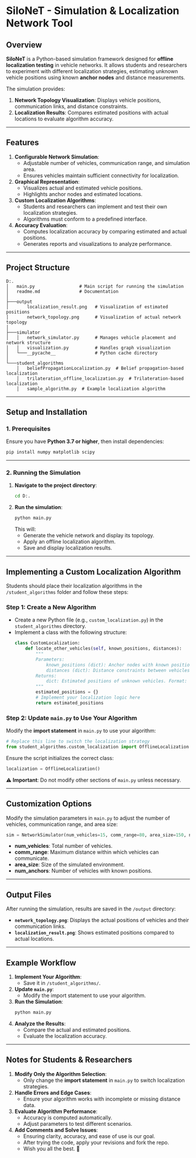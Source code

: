 # **SiloNeT - Simulation & Localization Network Tool**

## **Overview**
**SiloNeT** is a Python-based simulation framework designed for **offline localization testing** in vehicle networks. It allows students and researchers to experiment with different localization strategies, estimating unknown vehicle positions using known **anchor nodes** and distance measurements.

The simulation provides:
1. **Network Topology Visualization**: Displays vehicle positions, communication links, and distance constraints.
2. **Localization Results**: Compares estimated positions with actual locations to evaluate algorithm accuracy.

---

## **Features**
1. **Configurable Network Simulation**:
   - Adjustable number of vehicles, communication range, and simulation area.
   - Ensures vehicles maintain sufficient connectivity for localization.
2. **Graphical Representation**:
   - Visualizes actual and estimated vehicle positions.
   - Highlights anchor nodes and estimated locations.
3. **Custom Localization Algorithms**:
   - Students and researchers can implement and test their own localization strategies.
   - Algorithms must conform to a predefined interface.
4. **Accuracy Evaluation**:
   - Computes localization accuracy by comparing estimated and actual positions.
   - Generates reports and visualizations to analyze performance.

---

## **Project Structure**
```
D:.
│   main.py                 # Main script for running the simulation
│   readme.md               # Documentation
│
├───output
│       localization_result.png   # Visualization of estimated positions
│       network_topology.png      # Visualization of actual network topology
│
├───simulator
│   │   network_simulator.py      # Manages vehicle placement and network structure
│   │   visualization.py          # Handles graph visualization
│   └───__pycache__               # Python cache directory
│
└───student_algorithms
    │   beliefPropagationLocalization.py  # Belief propagation-based localization
    │   trilateration_offline_localization.py  # Trilateration-based localization
    │   sample_algorithm.py  # Example localization algorithm
```

---

## **Setup and Installation**

### **1. Prerequisites**
Ensure you have **Python 3.7 or higher**, then install dependencies:
```bash
pip install numpy matplotlib scipy
```

---

### **2. Running the Simulation**
1. **Navigate to the project directory**:
   ```bash
   cd D:.
   ```
2. **Run the simulation**:
   ```bash
   python main.py
   ```
   This will:
   - Generate the vehicle network and display its topology.
   - Apply an offline localization algorithm.
   - Save and display localization results.

---

## **Implementing a Custom Localization Algorithm**
Students should place their localization algorithms in the `/student_algorithms` folder and follow these steps:

### **Step 1: Create a New Algorithm**
- Create a new Python file (e.g., `custom_localization.py`) in the `student_algorithms` directory.
- Implement a class with the following structure:
  ```python
  class CustomLocalization:
      def locate_other_vehicles(self, known_positions, distances):
          """
          Parameters:
              known_positions (dict): Anchor nodes with known positions.
              distances (dict): Distance constraints between vehicles.
          Returns:
              dict: Estimated positions of unknown vehicles. Format: {vehicle_id: (x, y)}.
          """
          estimated_positions = {}
          # Implement your localization logic here
          return estimated_positions
  ```

### **Step 2: Update `main.py` to Use Your Algorithm**
Modify the **import statement** in `main.py` to use your algorithm:
```python
# Replace this line to switch the localization strategy
from student_algorithms.custom_localization import OfflineLocalization
```
Ensure the script initializes the correct class:
```python
localization = OfflineLocalization()
```

⚠️ **Important**: Do not modify other sections of `main.py` unless necessary.

---

## **Customization Options**
Modify the simulation parameters in `main.py` to adjust the number of vehicles, communication range, and area size:
```python
sim = NetworkSimulator(num_vehicles=15, comm_range=80, area_size=150, num_anchors=4)
```
- **num_vehicles**: Total number of vehicles.
- **comm_range**: Maximum distance within which vehicles can communicate.
- **area_size**: Size of the simulated environment.
- **num_anchors**: Number of vehicles with known positions.

---

## **Output Files**
After running the simulation, results are saved in the `/output` directory:
- **`network_topology.png`**: Displays the actual positions of vehicles and their communication links.
- **`localization_result.png`**: Shows estimated positions compared to actual locations.

---

## **Example Workflow**
1. **Implement Your Algorithm**:
   - Save it in `/student_algorithms/`.
2. **Update `main.py`**:
   - Modify the import statement to use your algorithm.
3. **Run the Simulation**:
   ```bash
   python main.py
   ```
4. **Analyze the Results**:
   - Compare the actual and estimated positions.
   - Evaluate the localization accuracy.

---

## **Notes for Students & Researchers**
1. **Modify Only the Algorithm Selection**:
   - Only change the **import statement** in `main.py` to switch localization strategies.
2. **Handle Errors and Edge Cases**:
   - Ensure your algorithm works with incomplete or missing distance data.
3. **Evaluate Algorithm Performance**:
   - Accuracy is computed automatically.
   - Adjust parameters to test different scenarios.
4. **Add Comments and Solve Issues**:
   - Ensuring clarity, accuracy, and ease of use is our goal.
   - After trying the code, apply your revisions and fork the repo.
   - Wish you all the best. 🚀
